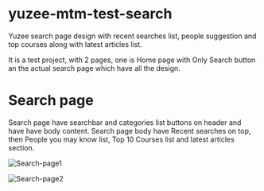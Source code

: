 # yuzee-mtm-test-search
Yuzee search page design with recent searches list, people suggestion and top courses along with latest articles list.

It is a test project, with 2 pages, one is Home page with Only Search button an the actual search page which have all the design.

# Search page
Search page have searchbar and categories list buttons on header and have have body content.
Search page body have Recent searches on top, then People you may know list, Top 10 Courses list and latest articles section.

![Search-page1](https://user-images.githubusercontent.com/45449860/142731585-9eec816b-4380-4a4c-bae5-5e6f753d527a.PNG)

![Search-page2](https://user-images.githubusercontent.com/45449860/142731592-998be4ec-abd4-4664-949d-11a4e4accfab.PNG)
